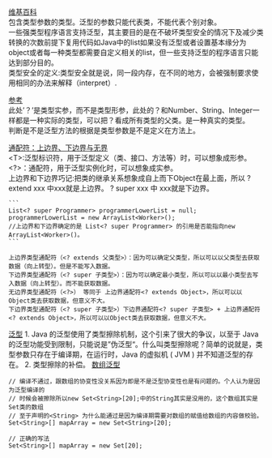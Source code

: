 [维基百科](https://zh.wikipedia.org/wiki/%E6%B3%9B%E5%9E%8B)    
    包含类型参数的类型。泛型的参数只能代表类，不能代表个别对象。     
    一些强类型程序语言支持泛型，其主要目的是在不破坏类型安全的情况下及减少类转换的次数前提下复用代码如Java中的list如果没有泛型或者设置基本缘分为object或者每一种类型都需要自定义相关的list，但一些支持泛型的程序语言只能达到部分目的。    
    类型安全的定义:类型安全就是说，同一段内存，在不同的地方，会被强制要求使用相同的办法来解释（interpret）.     


[参考](https://blog.csdn.net/s10461/article/details/53941091)     
    此处’？’是类型实参，而不是类型形参，此处的？和Number、String、Integer一样都是一种实际的类型，可以把？看成所有类型的父类。是一种真实的类型。   
    判断是不是泛型方法的根据是类型参数是不是定义在方法上。    

  
    
[通配符：上边界、下边界与无界](https://blog.csdn.net/hanchao5272/article/details/79355931)      
    \<T\>:泛型标识符，用于泛型定义（类、接口、方法等）时，可以想象成形参。     
    <?>：通配符，用于泛型实例化时，可以想象成实参。      
    上边界和下边界巧记:把类的继承关系想象成自上而下Object在最上面，所以 ? extend xxx 中xxx就是上边界。 ? super xxx 中 xxx就是下边界。 

    ```
    List<? super Programmer> programmerLowerList = null;
    programmerLowerList = new ArrayList<Worker>();
    //上边界和下边界确定的是 List<? super Programmer> 的引用是否能指向new ArrayList<Worker>()。
    ```
    
    上边界类型通配符（<? extends 父类型>）：因为可以确定父类型，所以可以以父类型去获取数据（向上转型）。但是不能写入数据。     
    下边界类型通配符（<? super 子类型>）：因为可以确定最小类型，所以可以以最小类型去写入数据（向上转型）。而不能获取数据。     
    无边界类型通配符（<?>） 等同于 上边界通配符<? extends Object>，所以可以以Object类去获取数据，但意义不大。      
    下边界类型通配符（<? super 子类型>）下边界通配符<? super 子类型> + 上边界通配符<? extends Object>，所以可以以Object类去获取数据，但意义不大。     



[泛型](https://segmentfault.com/a/1190000005179142)
    1. Java 的泛型使用了类型擦除机制，这个引来了很大的争议，以至于 Java 的泛型功能受到限制，只能说是”伪泛型“。什么叫类型擦除呢？简单的说就是，类型参数只存在于编译期，在运行时，Java 的虚拟机 ( JVM ) 并不知道泛型的存在。
    2. 类型擦除的补偿。
[数组泛型](https://www.zhihu.com/question/20928981)
```
// 编译不通过，跟数组的协变性没关系因为即是不是泛型协变性也是有问题的。个人认为是因为泛型编译的
// 时候会被擦除所以new Set<String>[20];中的String其实是没用的，这个数组其实是Set类的数组
// 至于声明的<String> 为什么能通过是因为编译期需要对数组的赋值给数组的内容做校验。
Set<String>[] mapArray = new Set<String>[20];

// 正确的写法
Set<String>[] mapArray = new Set[20];


```
